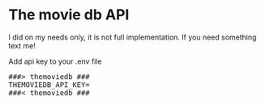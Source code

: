 <h1>The movie db API</h1>
<p>I did on my needs only, it is not full implementation. If you need something text me!</p>
<p>Add api key to your .env file</p>
<pre>
###> themoviedb ###
THEMOVIEDB_API_KEY=
###< themoviedb ###
</pre>